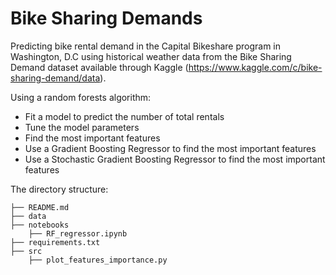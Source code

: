 # Bike Sharing Demands

Predicting bike rental demand in the Capital Bikeshare program in Washington, D.C using historical weather data from the Bike Sharing Demand dataset available through Kaggle (https://www.kaggle.com/c/bike-sharing-demand/data). 

Using a random forests algorithm:
* Fit a model to predict the number of total rentals
* Tune the model parameters
* Find the most important features
* Use a Gradient Boosting Regressor to find the most important features
* Use a Stochastic Gradient Boosting Regressor to find the most important features

The directory structure: 

```
├── README.md          
├── data
├── notebooks
    ├── RF_regressor.ipynb         
├── requirements.txt   
├── src                
    ├── plot_features_importance.py
```
